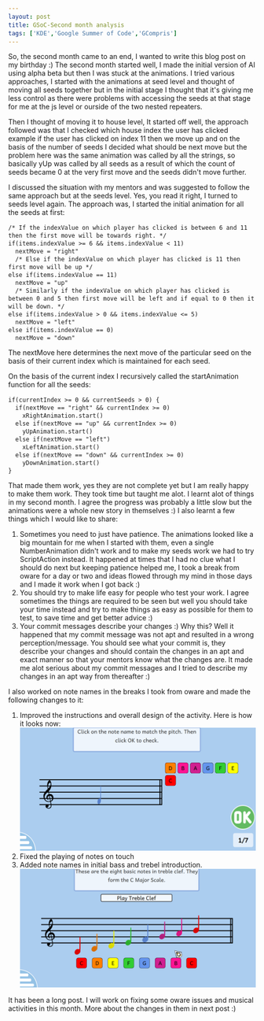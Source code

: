 ```yaml
---
layout: post
title: GSoC-Second month analysis
tags: ['KDE','Google Summer of Code','GCompris']
---
```


So, the second month came to an end, I wanted to write this blog post on my birthday :)
The second month started well, I made the initial version of AI using alpha beta but then
I was stuck at the animations. I tried various approaches, I started with the animations at
seed level and thought of moving all seeds together but in the initial stage I thought that
it's giving me less control as there were problems with accessing the seeds at that stage for me
at the js level or ourside of the two nested repeaters.

Then I thought of moving it to house level, It started off well, the approach followed was that
I checked which house index the user has clicked example if the user has clicked on index 11 then
we move up and on the basis of the number of seeds I decided what should be next move but the problem here
was the same animation was called by all the strings, so basically yUp was called by all seeds as a result of
which the count of seeds became 0 at the very first move and the seeds didn't move further.

I discussed the situation with my mentors and was suggested to follow the same approach but at the seeds level.
Yes, you read it right, I turned to seeds level again. The approach was, I started the initial animation for all
the seeds at first:
```
/* If the indexValue on which player has clicked is between 6 and 11 then the first move will be towards right. */
if(items.indexValue >= 6 && items.indexValue < 11)
  nextMove = "right"
  /* Else if the indexValue on which player has clicked is 11 then first move will be up */
else if(items.indexValue == 11)
  nextMove = "up"
  /* Similarly if the indexValue on which player has clicked is between 0 and 5 then first move will be left and if equal to 0 then it will be down. */
else if(items.indexValue > 0 && items.indexValue <= 5)
  nextMove = "left"
else if(items.indexValue == 0)
  nextMove = "down"
  ```
  The nextMove here determines the next move of the particular seed on the basis of their current index which is maintained for each seed.

  On the basis of the current index I recursively called the startAnimation function for all the seeds:

  ```
  if(currentIndex >= 0 && currentSeeds > 0) {
    if(nextMove == "right" && currentIndex >= 0)
      xRightAnimation.start()
    else if(nextMove == "up" && currentIndex >= 0)
      yUpAnimation.start()
    else if(nextMove == "left")
      xLeftAnimation.start()
    else if(nextMove == "down" && currentIndex >= 0)
      yDownAnimation.start()
  }
```

That made them work, yes they are not complete yet but I am really happy to make them work. They took time but taught me alot.
I learnt alot of things in my second month. I agree the progress was probably a little slow but the animations were a whole new story
in themselves :)
I also learnt a few things which I would like to share:
1. Sometimes you need to just have patience. The animations looked like a big mountain for me when I started with them, even a single NumberAnimation didn't work
and to make my seeds work we had to try ScriptAction instead. It happened at times that I had no clue what I should do next but keeping patience helped me, I took a break from oware
for a day or two and ideas flowed through my mind in those days and I made it work when I got back :)
2. You should try to make life easy for people who test your work. I agree sometimes the things are required to be seen but well you should take your time instead and try to make
things as easy as possible for them to test, to save time and get better advice :)
3. Your commit messages describe your changes :) Why this? Well it happened that my commit message was not apt and resulted in a wrong perception/message. You should see what your commit is,
they describe your changes and should contain the changes in an apt and exact manner so that your mentors know what the changes are. It made me alot serious about my commit messages and
I tried to describe my changes in an apt way from thereafter :)

I also worked on note names in the breaks I took from oware and made the following changes to it:
1. Improved the instructions and overall design of the activity. Here is how it looks now:
![Note names](/img/noteNames.png)
2. Fixed the playing of notes on touch
3. Added note names in initial bass and trebel introduction.
![Introduction](/img/intro.png)

It has been a long post. I will work on fixing some oware issues and musical activities in this month. More about the changes in them in next post :)
